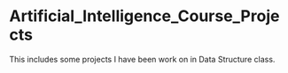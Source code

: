 # Artificial_Intelligence_Course_Projects

This includes some projects I have been work on in Data Structure class.
